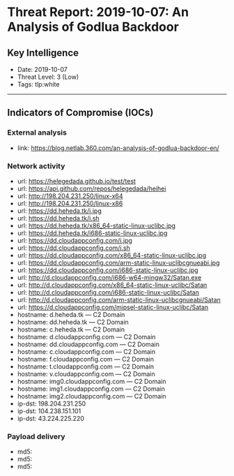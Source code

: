 # Threat Report: 2019-10-07: An Analysis of Godlua Backdoor


## Key Intelligence
* Date: 2019-10-07
* Threat Level: 3 (Low)
* Tags: tlp:white

---

## Indicators of Compromise (IOCs)
### External analysis
* link: https://blog.netlab.360.com/an-analysis-of-godlua-backdoor-en/

### Network activity
* url: https://helegedada.github.io/test/test
* url: https://api.github.com/repos/helegedada/heihei
* url: http://198.204.231.250/linux-x64
* url: http://198.204.231.250/linux-x86
* url: https://dd.heheda.tk/i.jpg
* url: https://dd.heheda.tk/i.sh
* url: https://dd.heheda.tk/x86_64-static-linux-uclibc.jpg
* url: https://dd.heheda.tk/i686-static-linux-uclibc.jpg
* url: https://dd.cloudappconfig.com/i.jpg
* url: https://dd.cloudappconfig.com/i.sh
* url: https://dd.cloudappconfig.com/x86_64-static-linux-uclibc.jpg
* url: https://dd.cloudappconfig.com/arm-static-linux-uclibcgnueabi.jpg
* url: https://dd.cloudappconfig.com/i686-static-linux-uclibc.jpg
* url: http://d.cloudappconfig.com/i686-w64-mingw32/Satan.exe
* url: http://d.cloudappconfig.com/x86_64-static-linux-uclibc/Satan
* url: http://d.cloudappconfig.com/i686-static-linux-uclibc/Satan
* url: http://d.cloudappconfig.com/arm-static-linux-uclibcgnueabi/Satan
* url: https://d.cloudappconfig.com/mipsel-static-linux-uclibc/Satan
* hostname: d.heheda.tk — C2 Domain
* hostname: dd.heheda.tk — C2 Domain
* hostname: c.heheda.tk — C2 Domain
* hostname: d.cloudappconfig.com — C2 Domain
* hostname: dd.cloudappconfig.com — C2 Domain
* hostname: c.cloudappconfig.com — C2 Domain
* hostname: f.cloudappconfig.com — C2 Domain
* hostname: t.cloudappconfig.com — C2 Domain
* hostname: v.cloudappconfig.com — C2 Domain
* hostname: img0.cloudappconfig.com — C2 Domain
* hostname: img1.cloudappconfig.com — C2 Domain
* hostname: img2.cloudappconfig.com — C2 Domain
* ip-dst: 198.204.231.250
* ip-dst: 104.238.151.101
* ip-dst: 43.224.225.220

### Payload delivery
* md5: <md5>
* md5: <md5>
* md5: <md5>
